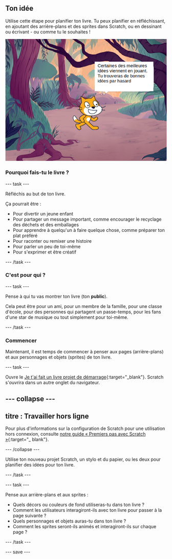 ## Ton idée

Utilise cette étape pour planifier ton livre. Tu peux planifier en réfléchissant, en ajoutant des arrière-plans et des sprites dans Scratch, ou en dessinant ou écrivant - ou comme tu le souhaites !

![La scène avec un sprite qui dit, "En jouant on peut découvrir d'excellentes idées. Tu trouveras de bonnes idées par hasard."](images/best-ideas.png)

### Pourquoi fais-tu le livre ?

--- task ---

Réfléchis au but de ton livre.

Ça pourrait être :
- Pour divertir un jeune enfant
- Pour partager un message important, comme encourager le recyclage des déchets et des emballages
- Pour apprendre à quelqu'un à faire quelque chose, comme préparer ton plat préféré
- Pour raconter ou remixer une histoire
- Pour parler un peu de toi-même
- Pour s'exprimer et être créatif

--- /task ---

### C'est pour qui ?

--- task ---

Pense à qui tu vas montrer ton livre (ton **public**).

Cela peut être pour un ami, pour un membre de la famille, pour une classe d'école, pour des personnes qui partagent un passe-temps, pour les fans d'une star de musique ou tout simplement pour toi-même.

--- /task ---

### Commencer

Maintenant, il est temps de commencer à penser aux pages (arrière-plans) et aux personnages et objets (sprites) de ton livre.

--- task ---

Ouvre le [Je t'ai fait un livre projet de démarrage](https://scratch.mit.edu/projects/582223042/editor){:target="_blank"}. Scratch s'ouvrira dans un autre onglet du navigateur.

--- collapse ---
---
titre : Travailler hors ligne
---

Pour plus d'informations sur la configuration de Scratch pour une utilisation hors connexion, consulte [notre guide « Premiers pas avec Scratch »](https://projects.raspberrypi.org/en/projects/getting-started-scratch){:target="_ blank"}.

--- /collapse ---

Utilise ton nouveau projet Scratch, un stylo et du papier, ou les deux pour planifier des idées pour ton livre.

--- /task ---

--- task ---

Pense aux arrière-plans et aux sprites :
- Quels décors ou couleurs de fond utiliseras-tu dans ton livre ?
- Comment les utilisateurs interagiront-ils avec ton livre pour passer à la page suivante ?
- Quels personnages et objets auras-tu dans ton livre ?
- Comment les sprites seront-ils animés et interagiront-ils sur chaque page ?

--- /task ---

--- save ---
